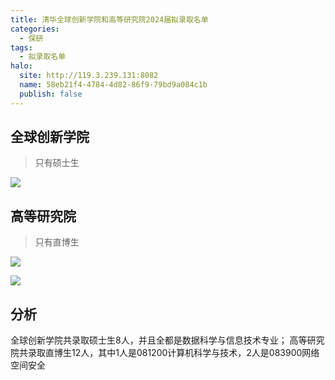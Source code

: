 ```yaml
---
title: 清华全球创新学院和高等研究院2024届拟录取名单
categories:
  - 保研
tags:
  - 拟录取名单
halo:
  site: http://119.3.239.131:8082
  name: 58eb21f4-4784-4d82-86f9-79bd9a084c1b
  publish: false
---
```

## 全球创新学院

> 只有硕士生

![](https://pic.imgdb.cn/item/6548eacdc458853aef825842.png)

## 高等研究院

> 只有直博生

![](https://pic.imgdb.cn/item/6548eacdc458853aef825a0b.png)

![](https://pic.imgdb.cn/item/6548eacdc458853aef825adb.png)

## 分析

全球创新学院共录取硕士生8人，并且全都是数据科学与信息技术专业；
高等研究院共录取直博生12人，其中1人是081200计算机科学与技术，2人是083900网络空间安全

